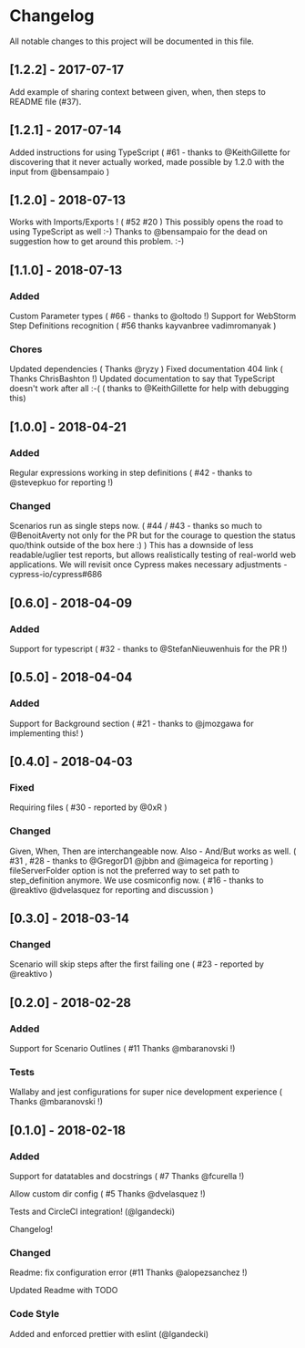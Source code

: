 # Changelog
All notable changes to this project will be documented in this file.

## [1.2.2] - 2017-07-17
Add example of sharing context between given, when, then steps to README file (#37).

## [1.2.1] - 2017-07-14
Added instructions for using TypeScript ( #61  - thanks to @KeithGillette for discovering that it never actually worked, made possible by 1.2.0 with the input from @bensampaio )

## [1.2.0] - 2018-07-13

Works with Imports/Exports ! ( #52 #20 )
This possibly opens the road to using TypeScript as well :-)
Thanks to @bensampaio for the dead on suggestion how to get around this problem. :-) 

## [1.1.0] - 2018-07-13

### Added
Custom Parameter types ( #66 - thanks to @oltodo !)
Support for WebStorm Step Definitions recognition ( #56 thanks kayvanbree vadimromanyak )

### Chores
Updated dependencies ( Thanks @ryzy )
Fixed documentation 404 link ( Thanks ChrisBashton !)
Updated documentation to say that TypeScript doesn't work after all :-( ( thanks to @KeithGillette for help with debugging this) 

## [1.0.0] - 2018-04-21

### Added
Regular expressions working in step definitions ( #42 - thanks to @stevepkuo for reporting !)
### Changed
Scenarios run as single steps now. ( #44 / #43  - thanks so much to @BenoitAverty not only for the PR but for the courage to question the status quo/think outside of the box here :) )
This has a downside of less readable/uglier test reports, but allows realistically testing of real-world web applications. We will revisit once Cypress makes necessary adjustments - cypress-io/cypress#686

## [0.6.0] - 2018-04-09
### Added
Support for typescript ( #32 - thanks to @StefanNieuwenhuis  for the PR !)
## [0.5.0] - 2018-04-04

### Added
Support for Background section ( #21 - thanks to @jmozgawa for implementing this! )

## [0.4.0] - 2018-04-03
### Fixed
Requiring files ( #30 - reported by @0xR )

### Changed
Given, When, Then are interchangeable now. Also - And/But works as well. ( #31 , #28 - thanks to @GregorD1 @jbbn and @imageica for reporting )
fileServerFolder option is not the preferred way to set path to step_definition anymore. We use cosmiconfig now. ( #16 - thanks to @reaktivo @dvelasquez for reporting and discussion )

## [0.3.0] - 2018-03-14
### Changed
Scenario will skip steps after the first failing one ( #23 - reported by @reaktivo )

## [0.2.0] - 2018-02-28
### Added
Support for Scenario Outlines ( #11 Thanks @mbaranovski !)

### Tests
Wallaby and jest configurations for super nice development experience ( Thanks @mbaranovski !)

## [0.1.0] - 2018-02-18
### Added
Support for datatables and docstrings ( #7 Thanks @fcurella !)

Allow custom dir config ( #5 Thanks @dvelasquez !)

Tests and CircleCI integration! (@lgandecki)

Changelog!

### Changed
Readme: fix configuration error (#11 Thanks @alopezsanchez !)

Updated Readme with TODO

### Code Style
Added and enforced prettier with eslint (@lgandecki)
